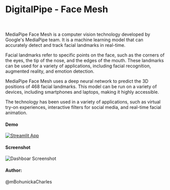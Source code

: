 # DigitalPipe - Face Mesh <br><br/>

MediaPipe Face Mesh is a computer vision technology developed by Google's MediaPipe team. It is a machine learning model that can accurately detect and track facial landmarks in real-time.

Facial landmarks refer to specific points on the face, such as the corners of the eyes, the tip of the nose, and the edges of the mouth. These landmarks can be used for a variety of applications, including facial recognition, augmented reality, and emotion detection.

MediaPipe Face Mesh uses a deep neural network to predict the 3D positions of 468 facial landmarks. This model can be run on a variety of devices, including smartphones and laptops, making it highly accessible.

The technology has been used in a variety of applications, such as virtual try-on experiences, interactive filters for social media, and real-time facial animation.

#### Demo
[![Streamlit App](https://static.streamlit.io/badges/streamlit_badge_white.svg)](https://mbohunickacharles-face-mesh-app-face-mesh-ttkxib.streamlit.app/)

#### Screenshot

![Dashboar Screenshot](https://github.com/mBohunickaCharles/Face_Mesh_app/blob/main/face_mesh_app.png)

#### Author:
@mBohunickaCharles
